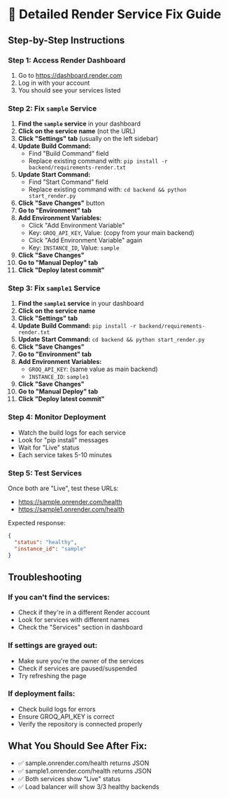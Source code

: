 # 🔧 Detailed Render Service Fix Guide

## Step-by-Step Instructions

### Step 1: Access Render Dashboard
1. Go to https://dashboard.render.com
2. Log in with your account
3. You should see your services listed

### Step 2: Fix `sample` Service
1. **Find the `sample` service** in your dashboard
2. **Click on the service name** (not the URL)
3. **Click "Settings" tab** (usually on the left sidebar)
4. **Update Build Command:**
   - Find "Build Command" field
   - Replace existing command with: `pip install -r backend/requirements-render.txt`
5. **Update Start Command:**
   - Find "Start Command" field  
   - Replace existing command with: `cd backend && python start_render.py`
6. **Click "Save Changes"** button
7. **Go to "Environment" tab**
8. **Add Environment Variables:**
   - Click "Add Environment Variable"
   - Key: `GROQ_API_KEY`, Value: (copy from your main backend)
   - Click "Add Environment Variable" again
   - Key: `INSTANCE_ID`, Value: `sample`
9. **Click "Save Changes"**
10. **Go to "Manual Deploy" tab**
11. **Click "Deploy latest commit"**

### Step 3: Fix `sample1` Service
1. **Find the `sample1` service** in your dashboard
2. **Click on the service name**
3. **Click "Settings" tab**
4. **Update Build Command:** `pip install -r backend/requirements-render.txt`
5. **Update Start Command:** `cd backend && python start_render.py`
6. **Click "Save Changes"**
7. **Go to "Environment" tab**
8. **Add Environment Variables:**
   - `GROQ_API_KEY`: (same value as main backend)
   - `INSTANCE_ID`: `sample1`
9. **Click "Save Changes"**
10. **Go to "Manual Deploy" tab**
11. **Click "Deploy latest commit"**

### Step 4: Monitor Deployment
- Watch the build logs for each service
- Look for "pip install" messages
- Wait for "Live" status
- Each service takes 5-10 minutes

### Step 5: Test Services
Once both are "Live", test these URLs:
- https://sample.onrender.com/health
- https://sample1.onrender.com/health

Expected response:
```json
{
  "status": "healthy",
  "instance_id": "sample"
}
```

## Troubleshooting

### If you can't find the services:
- Check if they're in a different Render account
- Look for services with different names
- Check the "Services" section in dashboard

### If settings are grayed out:
- Make sure you're the owner of the services
- Check if services are paused/suspended
- Try refreshing the page

### If deployment fails:
- Check build logs for errors
- Ensure GROQ_API_KEY is correct
- Verify the repository is connected properly

## What You Should See After Fix:
- ✅ sample.onrender.com/health returns JSON
- ✅ sample1.onrender.com/health returns JSON  
- ✅ Both services show "Live" status
- ✅ Load balancer will show 3/3 healthy backends
